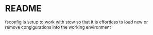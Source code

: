 # README
fsconfig is setup to work with stow
so that it is effortless to load new or remove congigurations into the working environment
